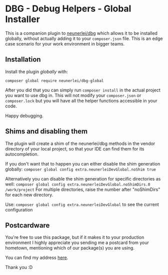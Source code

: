 # DBG - Debug Helpers - Global Installer

This is a companion plugin to [neunerlei/dbg](https://github.com/Neunerlei/dbg) which allows it to be installed globally,
without actually adding it to your `composer.json` file. This is an edge case scenario for your work environment in bigger teams.

## Installation

Install the plugin *globally* with:

```composer global require neunerlei/dbg-global```

After you did that you can simply run ```composer install``` in the actual project you want to use dbg in.
This will not modify your `composer.json` or `composer.lock` but you will have all the helper functions
accessible in your code.

Happy debugging.

## Shims and disabling them

The plugin will create a shim of the neunerlei/dbg methods in the vendor directory of your local project, so that your IDE can find them
for its autocompletion.

If you don't want that to happen you can either disable the shim generation globally:
```composer global config extra.neunerleiDevGlobal.noShim true```

Alternatively you can disable the shim generation for specific directories as well:
```composer global config extra.neunerleiDevGlobal.noShimDirs.0 /work/project```
For multiple directories, raise the number after "noShimDirs" for each new directory.

Use: ```composer global config extra.neunerleiDevGlobal``` to see the current configuration

## Postcardware

You're free to use this package, but if it makes it to your production environment I highly appreciate you sending me a postcard from your hometown, mentioning
which of our package(s) you are using.

You can find my address [here](https://www.neunerlei.eu/).

Thank you :D 


